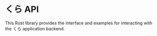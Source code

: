 # くら API

This Rust library provides the interface and examples for interacting with the くら application backend.

